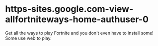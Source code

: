 # https-sites.google.com-view-allfortniteways-home-authuser-0
Get all the ways to play Fortnite and you don't even have to install some! Some use web to play.
